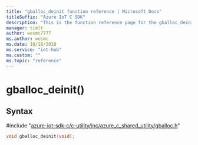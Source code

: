 ```yaml
---                             
title: "gballoc_deinit function reference | Microsoft Docs" 
titleSuffix: "Azure IoT C SDK"            
description: "This is the function reference page for the gballoc_deinit() function in the Azure IoT C SDK. This SDK is used with Azure IoT Hub and Azure IoT Hub Device Provisioning Service"            
manager: timlt                 
author: wesmc7777              
ms.author: wesmc               
ms.date: 10/18/2018                    
ms.service: "iot-hub"             
ms.custom: ""                
ms.topic: "reference"        
---                            
```


# gballoc_deinit()

## Syntax

\#include "[azure-iot-sdk-c/c-utility/inc/azure_c_shared_utility/gballoc.h](../gballoc-h.md)"  
```C
void gballoc_deinit(void);
```

